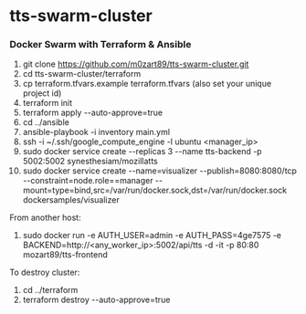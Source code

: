# tts-swarm-cluster

### Docker Swarm with Terraform & Ansible

1. git clone https://github.com/m0zart89/tts-swarm-cluster.git
2. cd tts-swarm-cluster/terraform
3. cp terraform.tfvars.example terraform.tfvars (also set your unique project id)
4. terraform init
5. terraform apply --auto-approve=true
6. cd ../ansible
7. ansible-playbook -i inventory main.yml
8. ssh -i ~/.ssh/google_compute_engine -l ubuntu <manager_ip>
9. sudo docker service create --replicas 3 --name tts-backend -p 5002:5002 synesthesiam/mozillatts
10. sudo docker service create --name=visualizer --publish=8080:8080/tcp --constraint=node.role==manager --mount=type=bind,src=/var/run/docker.sock,dst=/var/run/docker.sock dockersamples/visualizer

From another host:
1. sudo docker run -e AUTH_USER=admin -e AUTH_PASS=4ge7575 -e BACKEND=http://<any_worker_ip>:5002/api/tts -d -it -p 80:80 mozart89/tts-frontend

To destroy cluster:
1. cd ../terraform
2. terraform destroy --auto-approve=true
